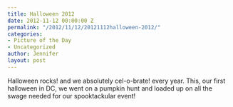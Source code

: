 ```yaml
---
title: Halloween 2012
date: 2012-11-12 00:00:00 Z
permalink: "/2012/11/12/20121112halloween-2012/"
categories:
- Picture of the Day
- Uncategorized
author: Jennifer
layout: post
---
```


Halloween rocks! and we absolutely cel-o-brate! every year. This, our first halloween in DC, we went on a pumpkin hunt and loaded up on all the swage needed for our spooktackular event!
